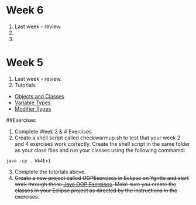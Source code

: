 # Week 6

1. Last week - review.
2. 
3. 

# Week 5

1. Last week - review.
2. Tutorials
  * [Objects and Classes](http://www.tutorialspoint.com/java/java_object_classes.htm)
  * [Variable Types](http://www.tutorialspoint.com/java/java_variable_types.htm)
  * [Modifier Types](http://www.tutorialspoint.com/java/java_modifier_types.htm)

##Exercises

1. Complete Week 2 & 4 Exercises
2. Create a shell script called checkwarmup.sh to test that your week 2 and 4 exercises work correctly. Create the shell script in the same folder as your class files and run your classes using the following commamd:

 `java -cp . Wk4Ex1` 

3. Complete the tutorials above.
4. ~~Create a new project called OOPExercises in Eclipse on Ygritte and start work through these [Java OOP Exercises](https://www3.ntu.edu.sg/home/ehchua/programming/java/J3f_OOPExercises.html). Make sure you create the classes in your Eclipse project as directed by the instructions in the exercises.~~

